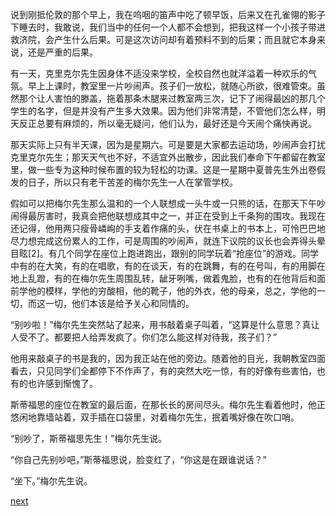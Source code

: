 
说到刚抵伦敦的那个早上，我在呜咽的笛声中吃了顿早饭，后来又在孔雀翎的影子下睡去时，我敢说，我们当中的任何一个人都不会想到，把我这样一个小孩子带进救济院，会产生什么后果。可是这次访问却有着预料不到的后果；而且就它本身来说，还是严重的后果。

有一天，克里克尔先生因身体不适没来学校，全校自然也就洋溢着一种欢乐的气氛。早上上课时，教室里一片吵闹声。孩子们一放松，就随心所欲，很难管束。虽然那个让人害怕的滕盖，拖着那条木腿来过教室两三次，记下了闹得最凶的那几个学生的名字，但是并没有产生多大效果。因为他们非常清楚，不管他们怎么样，明天反正总要有麻烦的，所以毫无疑问，他们认为，最好还是今天闹个痛快再说。

那天实际上只有半天课，因为是星期六。可是要是大家都去运动场，吵闹声会打扰克里克尔先生；那天天气也不好，不适宜外出散步，因此我们奉命下午都留在教室里，做一些专为这种时候布置的较为轻松的功课。这是一星期中夏普先生外出卷假发的日子，所以只有老干苦差的梅尔先生一人在掌管学校。

假如可以把梅尔先生那么温和的一个人联想成一头牛或一只熊的话，在那天下午吵闹得最厉害时，我真会把他联想成其中之一，并正在受到上千条狗的围攻。我现在还记得，他用两只瘦骨嶙峋的手支着作痛的头，伏在书桌上的书本上，可怜巴巴地尽力想完成这份累人的工作，可是周围的吵闹声，就连下议院的议长也会弄得头晕目眩[2]。有几个同学在座位上跑进跑出，跟别的同学玩着“抢座位”的游戏。同学中有的在大笑，有的在唱歌，有的在谈天，有的在跳舞，有的在号叫，有的用脚在地上乱蹬，有的在梅尔先生周围乱转，龇牙咧嘴，做着鬼脸，也有的在他背后和面前学他的模样，学他的穷酸相，他的靴子，他的外衣，他的母亲，总之，学他的一切，而这一切，他们本该是给予关心和同情的。

“别吵啦！”梅尔先生突然站了起来，用书敲着桌子叫着，“这算是什么意思？真让人受不了。都要把人给弄发疯了。你们怎么能这样对待我，孩子们？”

他用来敲桌子的书是我的，因为我正站在他的旁边。随着他的目光，我朝教室四面看去，只见同学们全都停下不作声了，有的突然大吃一惊，有的好像有些害怕，也有的也许感到惭愧了。

斯蒂福思的座位在教室的最后面，在那长长的房间尽头。梅尔先生看着他时，他正悠闲地靠墙站着，双手插在口袋里，对着梅尔先生，抿着嘴好像在吹口哨。

“别吵了，斯蒂福思先生！”梅尔先生说。

“你自己先别吵吧，”斯蒂福思说，脸变红了，“你这是在跟谁说话？”

“坐下。”梅尔先生说。

[next](page95.md)
